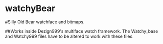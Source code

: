 # watchyBear

#Silly Old Bear watchface and bitmaps.

##Works inside Dezign999's multiface watch framework.  The Watchy_base and Watchy999 files have to be altered to work with these files.
